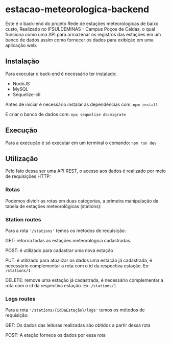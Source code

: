 # estacao-meteorologica-backend
Este é o back-end do projeto Rede de estações meteorologicas de baixo custo, Realizado no IFSULDEMINAS - Campus Poços de Caldas, o qual funciona como uma API para armazenar os registros das estações em um banco de dados assim como fornecer os dados para exibição em uma aplicação web.

## Instalação
Para executar o back-end é necessário ter instalado:
* NodeJS
* MySQL
* Sequelize-cli
  
Antes de iniciar é necesśário instalar as dependências com:
```npm install```

E criar o banco de dados com:
```npx sequelize db:migrate```


## Execução 
Para a execução é só executar em um terminal o comando:
```npm run dev```

## Utilização
Pelo fato dessa ser uma API REST, o acesso aos dados é realizado por meio de requisições HTTP:

### Rotas
Podemos dividir as rotas em duas categorias, a primeira manipulação da tabela de estações meteorológicas (stations):

### Station routes
Para a rota ```'/stations'``` temos os métodos de requisição:

GET: retorna todas as estações meteorológica cadastradas.

POST: é utilizado para cadastrar uma nova estação

PUT: é utilizado para atualizar os dados uma estação já cadastrada, é necessário complementar a rota com o id da respectiva estação. Ex: ```/stations/1```

DELETE: remove uma estação já cadastrada, é necessário complementar a rota com o id da respectiva estação. Ex: ```/stations/1```

### Logs routes
Para a rota ```'/stations/{idDaEstação}/logs'``` temos os métodos de requisição:

GET: Os dados das leituras realizadas são obtidos a partir dessa rota

POST: A etação fornece os dados por essa rota
